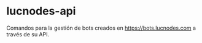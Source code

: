 # lucnodes-api
Comandos para la gestión de bots creados en https://bots.lucnodes.com a través de su API.
